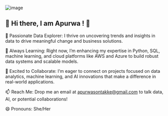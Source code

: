 ![image](https://github.com/user-attachments/assets/236d956c-35e8-4464-ac69-c587661f8d7d)

## 👋 Hi there, I am Apurwa ! 👋

👀 Passionate Data Explorer: I thrive on uncovering trends and insights in data to drive meaningful change and business solutions.

🌱 Always Learning: Right now, I’m enhancing my expertise in Python, SQL, machine learning, and cloud platforms like AWS and Azure to build robust data systems and scalable models.

💼 Excited to Collaborate: I’m eager to connect on projects focused on data analytics, machine learning, and AI innovations that make a difference in real-world applications.

📫 Reach Me: Drop me an email at apurwasontakke@gmail.com to talk data, AI, or potential collaborations!

😄 Pronouns: She/Her

<!--
**apurwasontakke/apurwasontakke** is a ✨ _special_ ✨ repository because its `README.md` (this file) appears on your GitHub profile.

Here are some ideas to get you started:

- 🔭 I’m currently working on ...
- 🌱 I’m currently learning ...
- 👯 I’m looking to collaborate on ...
- 🤔 I’m looking for help with ...
- 💬 Ask me about ...
- 📫 How to reach me: ...
- 😄 Pronouns: ...
- ⚡ Fun fact: ...
-->
